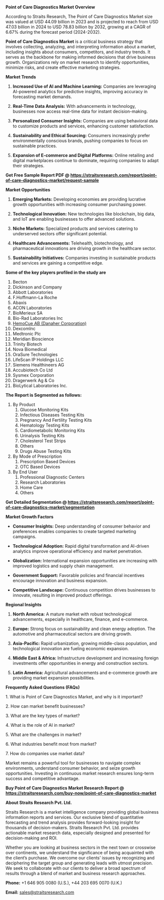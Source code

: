 <p><strong>Point of Care Diagnostics Market Overview</strong></p>
<p>According to Straits Research, The Point of Care Diagnostics Market size was valued at USD 44.09 billion in 2023 and is projected to reach from USD 47.03 billion in 2024 to USD 78.83 billion by 2032, growing at a CAGR of 6.67% during the forecast period (2024-2032).</p>
<p><strong>Point of Care Diagnostics Market</strong> is a critical business strategy that involves collecting, analyzing, and interpreting information about a market, including insights about consumers, competitors, and industry trends. It serves as the backbone for making informed decisions that drive business growth. Organizations rely on market research to identify opportunities, minimize risks, and create effective marketing strategies.</p>
<p><strong>Market Trends</strong></p>
<ol>
<li>
<p><strong>Increased Use of AI and Machine Learning:</strong> Companies are leveraging AI-powered analytics for predictive insights, improving accuracy in forecasting market demands.</p>
</li>
<li>
<p><strong>Real-Time Data Analysis:</strong> With advancements in technology, businesses now access real-time data for instant decision-making.</p>
</li>
<li>
<p><strong>Personalized Consumer Insights:</strong> Companies are using behavioral data to customize products and services, enhancing customer satisfaction.</p>
</li>
<li>
<p><strong>Sustainability and Ethical Sourcing:</strong> Consumers increasingly prefer environmentally conscious brands, pushing companies to focus on sustainable practices.</p>
</li>
<li>
<p><strong>Expansion of E-commerce and Digital Platforms:</strong> Online retailing and digital marketplaces continue to dominate, requiring companies to adapt their strategies.</p>
</li>
</ol>
<p><strong>Get Free Sample Report PDF @ <a href=https://straitsresearch.com/report/point-of-care-diagnostics-market/request-sample>https://straitsresearch.com/report/point-of-care-diagnostics-market/request-sample</a></strong></p>
<p><strong>Market Opportunities</strong></p>
<ol>
<li>
<p><strong>Emerging Markets:</strong> Developing economies are providing lucrative growth opportunities with increasing consumer purchasing power.</p>
</li>
<li>
<p><strong>Technological Innovation:</strong> New technologies like blockchain, big data, and IoT are enabling businesses to offer advanced solutions.</p>
</li>
<li>
<p><strong>Niche Markets:</strong> Specialized products and services catering to underserved sectors offer significant potential.</p>
</li>
<li>
<p><strong>Healthcare Advancements:</strong> Telehealth, biotechnology, and pharmaceutical innovations are driving growth in the healthcare sector.</p>
</li>
<li>
<p><strong>Sustainability Initiatives:</strong> Companies investing in sustainable products and services are gaining a competitive edge.</p>
</li>
</ol>
<div>
<div><strong>Some of the key players profiled in the study are</strong></div>
</div>
<p><ol><li>Becton</li><li>Dickinson and Company</li><li>Abbott Laboratories</li><li>F.Hoffmann-La Roche</li><li>Abaxis</li><li>ACON Laboratories</li><li>BioMerieux SA</li><li>Bio-Rad Laboratories Inc</li><li><a href=""https://www.danaher.com/our-businesses/diagnostics/hemocue"" target=""_blank"">HemoCue AB (Danaher Corporation)</a></li><li>DexcomInc</li><li>Medtronic Plc</li><li>Meridian Bioscience</li><li>Trinity Biotech</li><li>Nova Biomedical</li><li>OraSure Technologies</li><li>LifeScan IP Holdings LLC</li><li>Siemens Healthineers AG</li><li>Accubiotech Co Ltd</li><li>Sysmex Corporation</li><li>Dragerwerk Ag &amp; Co</li><li>BioLytical Laboratories Inc.</li></ol></p>
<p><strong>The Report is Segmented as follows:</strong></p>
<p><ol>
<li>By Product
<ol>
<li>Glucose Monitoring Kits</li>
<li>Infectious Diseases Testing Kits</li>
<li>Pregnancy And Fertility Testing Kits</li>
<li>Hematology Testing Kits</li>
<li>Cardiometabolic Monitoring Kits</li>
<li>Urinalysis Testing Kits</li>
<li>Cholesterol Test Strips</li>
<li>Others</li>
<li>Drugs Abuse Testing Kits</li>
</ol>
</li>
<li>By Mode of Prescription
<ol>
<li>Prescription Based Devices</li>
<li>OTC Based Devices</li>
</ol>
</li>
<li>By End User
<ol>
<li>Professional Diagnostic Centers</li>
<li>Research Laboratories</li>
<li>Home Care</li>
<li>Others</li>
</ol>
</li>
</ol></p>
<p><strong>Get Detailed Segmentation @ <a href=https://straitsresearch.com/report/point-of-care-diagnostics-market/segmentation>https://straitsresearch.com/report/point-of-care-diagnostics-market/segmentation</a></strong></p>
<p><strong>Market Growth Factors</strong></p>
<ul>
<li>
<p><strong>Consumer Insights:</strong> Deep understanding of consumer behavior and preferences enables companies to create targeted marketing campaigns.</p>
</li>
<li>
<p><strong>Technological Adoption:</strong> Rapid digital transformation and AI-driven analytics improve operational efficiency and market penetration.</p>
</li>
<li>
<p><strong>Globalization:</strong> International expansion opportunities are increasing with improved logistics and supply chain management.</p>
</li>
<li>
<p><strong>Government Support:</strong> Favorable policies and financial incentives encourage innovation and business expansion.</p>
</li>
<li>
<p><strong>Competitive Landscape:</strong> Continuous competition drives businesses to innovate, resulting in improved product offerings.</p>
</li>
</ul>
<p><strong>Regional Insights</strong></p>
<ol>
<li>
<p><strong>North America:</strong> A mature market with robust technological advancements, especially in healthcare, finance, and e-commerce.</p>
</li>
<li>
<p><strong>Europe:</strong> Strong focus on sustainability and clean energy adoption. The automotive and pharmaceutical sectors are driving growth.</p>
</li>
<li>
<p><strong>Asia-Pacific:</strong> Rapid urbanization, growing middle-class population, and technological innovation are fueling economic expansion.</p>
</li>
<li>
<p><strong>Middle East &amp; Africa:</strong> Infrastructure development and increasing foreign investments offer opportunities in energy and construction sectors.</p>
</li>
<li>
<p><strong>Latin America:</strong> Agricultural advancements and e-commerce growth are providing market expansion possibilities.</p>
</li>
</ol>
<p><strong>Frequently Asked Questions (FAQs)</strong></p>
<p>1. What is Point of Care Diagnostics Market, and why is it important?</p>
<p>2. How can market benefit businesses?</p>
<p>3. What are the key types of market?</p>
<p>4. What is the role of AI in market?</p>
<p>5. What are the challenges in market?</p>
<p>6. What industries benefit most from market?</p>
<p>7. How do companies use market data?</p>
<p>Market remains a powerful tool for businesses to navigate complex environments, understand consumer behavior, and seize growth opportunities. Investing in continuous market research ensures long-term success and competitive advantage.</p>
<p><strong>Buy Point of Care Diagnostics Market Research Report @ <a href=https://straitsresearch.com/buy-now/point-of-care-diagnostics-market>https://straitsresearch.com/buy-now/point-of-care-diagnostics-market</a></strong></p>
<p><strong>About Straits Research Pvt. Ltd.</strong></p>
<p>Straits Research is a market intelligence company providing global business information reports and services. Our exclusive blend of quantitative forecasting and trend analysis provides forward-looking insight for thousands of decision-makers. Straits Research Pvt. Ltd. provides actionable market research data, especially designed and presented for decision-making and ROI.</p>
<p>Whether you are looking at business sectors in the next town or crosswise over continents, we understand the significance of being acquainted with the client&rsquo;s purchase. We overcome our clients&rsquo; issues by recognizing and deciphering the target group and generating leads with utmost precision. We seek to collaborate with our clients to deliver a broad spectrum of results through a blend of market and business research approaches.</p>
<p><strong>Phone:</strong> +1 646 905 0080 (U.S.), +44 203 695 0070 (U.K.)</p>
<p><strong>Email:</strong> <u><a href=mailto:sales@straitsresearch.com>sales@straitsresearch.com</a></u></p>
